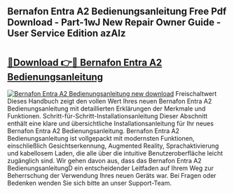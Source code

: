 ## Bernafon Entra A2 Bedienungsanleitung Free Pdf Download - Part-1wJ New Repair Owner Guide - User Service Edition azAIz

# <h2><a href="http://df29zbc.blite.top/?on=Bernafon+Entra+A2+Bedienungsanleitung">🔗Download 👉🔴 Bernafon Entra A2 Bedienungsanleitung</a></h2>

[![Bernafon Entra A2 Bedienungsanleitung new download](https://i.imgur.com/lujVjoI.png)](http://df29zbc.blite.top/?on=Bernafon+Entra+A2+Bedienungsanleitung)
Freischaltwert Dieses Handbuch zeigt den vollen Wert Ihres neuen Bernafon Entra A2 Bedienungsanleitung mit detaillierten Erklärungen der Merkmale und Funktionen. Schritt-für-Schritt-Installationsanleitung Dieser Abschnitt enthält eine klare und übersichtliche Installationsanleitung für Ihr neues Bernafon Entra A2 Bedienungsanleitung. Bernafon Entra A2 Bedienungsanleitung ist vollgepackt mit modernsten Funktionen, einschließlich Gesichtserkennung, Augmented Reality, Sprachaktivierung und kabellosem Laden, die alle über die intuitive Benutzeroberfläche leicht zugänglich sind. Wir gehen davon aus, dass das Bernafon Entra A2 BedienungsanleitungD ein entscheidender Leitfaden auf Ihrem Weg zur Beherrschung der Verwendung Ihres neuen Geräts war. Bei Fragen oder Bedenken wenden Sie sich bitte an unser Support-Team.
